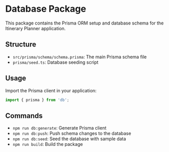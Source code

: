 # Database Package

This package contains the Prisma ORM setup and database schema for the Itinerary Planner application.

## Structure

- `src/prisma/schema/schema.prisma`: The main Prisma schema file
- `prisma/seed.ts`: Database seeding script

## Usage

Import the Prisma client in your application:

```typescript
import { prisma } from 'db';
```

## Commands

- `npm run db:generate`: Generate Prisma client
- `npm run db:push`: Push schema changes to the database
- `npm run db:seed`: Seed the database with sample data
- `npm run build`: Build the package
